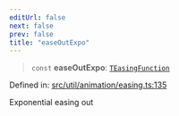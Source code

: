 ```yaml
---
editUrl: false
next: false
prev: false
title: "easeOutExpo"
---
```


> `const` **easeOutExpo**: [`TEasingFunction`](/api/fabric/namespaces/util/type-aliases/teasingfunction/)

Defined in: [src/util/animation/easing.ts:135](https://github.com/fabricjs/fabric.js/blob/e114448a1bce9b68a3e1bba337bc0c83a35c1aa5/src/util/animation/easing.ts#L135)

Exponential easing out
